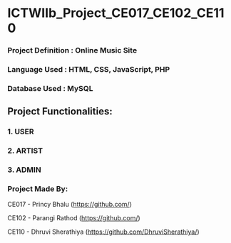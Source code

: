 # ICTWIIb_Project_CE017_CE102_CE110

### Project Definition : Online Music Site 

### Language Used      : HTML, CSS, JavaScript, PHP

### Database Used      : MySQL


## Project Functionalities:
### 1. USER
### 2. ARTIST
### 3. ADMIN

### Project Made By:

CE017 - Princy Bhalu (https://github.com/)

CE102 - Parangi Rathod (https://github.com/)

CE110 - Dhruvi Sherathiya (https://github.com/DhruviSherathiya/)
